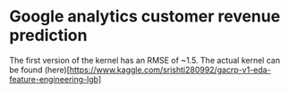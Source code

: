 # Google analytics customer revenue prediction

The first version of the kernel has an RMSE of ~1.5.
The actual kernel can be found (here)[https://www.kaggle.com/srishti280992/gacrp-v1-eda-feature-engineering-lgb]
